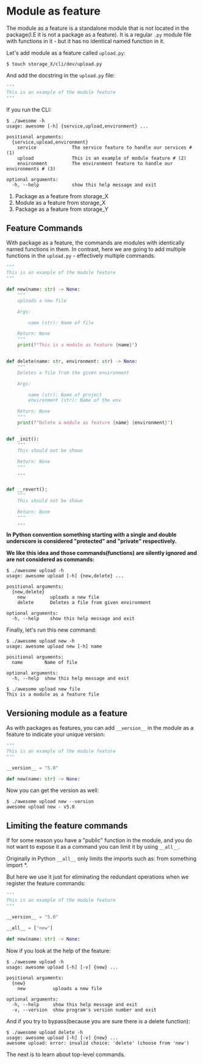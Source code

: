 # Module as feature

The module as a feature is a standalone module that is not located in the package(I.E it is not a package as a feature).
It is a regular `.py` module file with functions in it - but it has no identical named function in it.

Let's add module as a feature called `upload.py`:

```console
$ touch storage_X/cli/dev/upload.py
```

And add the docstring in the `upload.py` file:

``` py title="upload.py"
"""
This is an example of the module feature
"""
```

If you run the CLI:

```console
$ ./awesome -h
usage: awesome [-h] {service,upload,environment} ...

positional arguments:
  {service,upload,environment}
    service             The service feature to handle our services # (1)
    upload              This is an example of module feature # (2)
    environment         The environment feature to handle our environments # (3)

optional arguments:
  -h, --help            show this help message and exit
```

1. Package as a feature from storage_X
2. Module as a feature from storage_X
3. Package as a feature from storage_Y

## Feature Commands

With package as a feature, the commands are modules with identically named functions in them.
In contrast, here we are going to add multiple functions in the `upload.py` - effectively multiple commands.

```py title="upload.py" hl_lines="32 41"
"""
This is an example of the module feature
"""

def new(name: str) -> None:
    """
    uploads a new file

    Args:

        name (str): Name of file

    Return: None
    """
    print(f"This is a module as feature {name}")


def delete(name: str, environment: str) -> None:
    """
    Deletes a file from the given environment

    Args:

        name (str): Name of project
        environment (str): Name of the env

    Return: None
    """
    print(f"Delete a module as feature {name} {environment}")


def _init():
    """
    This should not be shown
    
    Return: None
    """
    ...


def __revert():
    """
    This should not be shown

    Return: None
    """
    ...
```

**In Python convention something starting with a single and double underscore is considered "protected" and "private" respectively.**

**We like this idea and those commands(functions) are silently ignored and are not considered as commands:**

```console hl_lines="5"
$ ./awesome upload -h 
usage: awesome upload [-h] {new,delete} ...

positional arguments:
  {new,delete}
    new         uploads a new file
    delete      Deletes a file from given environment

optional arguments:
  -h, --help    show this help message and exit
```

Finally, let's run this new command:

```console
$ ./awesome upload new -h
usage: awesome upload new [-h] name

positional arguments:
  name        Name of file

optional arguments:
  -h, --help  show this help message and exit
```

```console
$ ./awesome upload new file
This is a module as a feature file
```

## Versioning module as a feature

As with packages as features, you can add `__version__` in the module as a feature to indicate your unique version:

```py title="upload.py" hl_lines="5"
"""
This is an example of the module feature
"""

__version__ = "5.0"

def new(name: str) -> None:
```

Now you can get the version as well:

```console
$ ./awesome upload new --version
awesome upload new - v5.0
```

## Limiting the feature commands

If for some reason you have a "public" function in the module, and you do not want to expose it as a command you can limit it by using `__all__`.

Originally in Python `__all__` only limits the imports such as: from something import *.

But here we use it just for eliminating the redundant operations when we register the feature commands:

```py title="upload.py" hl_lines="7"
"""
This is an example of the module feature
"""

__version__ = "5.0"

__all__ = ["new"]

def new(name: str) -> None:
```

Now if you look at the help of the feature:

```console hl_lines="5"
$ ./awesome upload -h
usage: awesome upload [-h] [-v] {new} ...

positional arguments:
  {new}
    new          uploads a new file

optional arguments:
  -h, --help     show this help message and exit
  -v, --version  show program's version number and exit
```

And if you try to bypass(because you are sure there is a delete function):

```console hl_lines="3"
$ ./awesome upload delete -h
usage: awesome upload [-h] [-v] {new} ...
awesome upload: error: invalid choice: 'delete' (choose from 'new')
```

The next is to learn about top-level commands.

